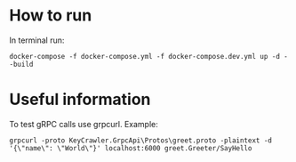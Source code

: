 # How to run #

In terminal run:

`docker-compose -f docker-compose.yml -f docker-compose.dev.yml up -d --build`

# Useful information #

To test gRPC calls use grpcurl. Example:

`grpcurl -proto KeyCrawler.GrpcApi\Protos\greet.proto -plaintext -d '{\"name\": \"World\"}' localhost:6000 greet.Greeter/SayHello`